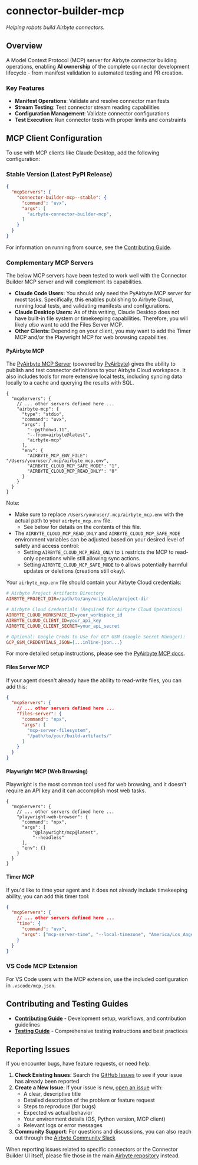# connector-builder-mcp

*Helping robots build Airbyte connectors.*

## Overview

A Model Context Protocol (MCP) server for Airbyte connector building operations, enabling **AI ownership** of the complete connector development lifecycle - from manifest validation to automated testing and PR creation.

### Key Features

- **Manifest Operations**: Validate and resolve connector manifests
- **Stream Testing**: Test connector stream reading capabilities  
- **Configuration Management**: Validate connector configurations
- **Test Execution**: Run connector tests with proper limits and constraints

## MCP Client Configuration

To use with MCP clients like Claude Desktop, add the following configuration:

### Stable Version (Latest PyPI Release)

```json
{
  "mcpServers": {
    "connector-builder-mcp--stable": {
      "command": "uvx",
      "args": [
        "airbyte-connector-builder-mcp",
      ]
    }
  }
}
```

For information on running from source, see the [Contributing Guide](./CONTRIBUTING.md).

### Complementary MCP Servers

The below MCP servers have been tested to work well with the Connector Builder MCP server and will complement its capabilities.

- **Claude Code Users:** You should only need the PyAirbyte MCP server for most tasks. Specifically, this enables publishing to Airbyte Cloud, running local tests, and validating manifests and configurations.
- **Claude Desktop Users:** As of this writing, Claude Desktop does not have built-in file system or timekeeping capabilities. Therefore, you will likely _also_ want to add the Files Server MCP.
- **Other Clients:** Depending on your client, you may want to add the Timer MCP and/or the Playwright MCP for web browsing capabilities.

#### PyAirbyte MCP

The [PyAirbyte MCP Server](https://airbytehq.github.io/PyAirbyte/airbyte/mcp.html) (powered by [PyAirbyte](https://github.com/airbytehq/PyAirbyte)) gives the ability to publish and test connector definitions to your Airbyte Cloud workspace. It also includes tools for more extensive local tests, including syncing data locally to a cache and querying the results with SQL.

```jsonc
{
  "mcpServers": {
    // ... other servers defined here ...
    "airbyte-mcp": {
      "type": "stdio",
      "command": "uvx",
      "args": [
        "--python=3.11",
        "--from=airbyte@latest",
        "airbyte-mcp"
      ],
      "env": {
        "AIRBYTE_MCP_ENV_FILE": "/Users/youruser/.mcp/airbyte_mcp.env",
        "AIRBYTE_CLOUD_MCP_SAFE_MODE": "1",
        "AIRBYTE_CLOUD_MCP_READ_ONLY": "0"
      }
    }
  }
}
```

Note:
- Make sure to replace `/Users/youruser/.mcp/airbyte_mcp.env` with the actual path to your `airbyte_mcp.env` file.
  - See below for details on the contents of this file.
- The `AIRBYTE_CLOUD_MCP_READ_ONLY` and `AIRBYTE_CLOUD_MCP_SAFE_MODE` environment variables can be adjusted based on your desired level of safety and access control:
  - Setting `AIRBYTE_CLOUD_MCP_READ_ONLY` to `1` restricts the MCP to read-only operations while still allowing sync actions.
  - Setting `AIRBYTE_CLOUD_MCP_SAFE_MODE` to `0` allows potentially harmful updates or deletions (creations still okay).

Your `airbyte_mcp.env` file should contain your Airbyte Cloud credentials:

```ini
# Airbyte Project Artifacts Directory
AIRBYTE_PROJECT_DIR=/path/to/any/writeable/project-dir

# Airbyte Cloud Credentials (Required for Airbyte Cloud Operations)
AIRBYTE_CLOUD_WORKSPACE_ID=your_workspace_id
AIRBYTE_CLOUD_CLIENT_ID=your_api_key
AIRBYTE_CLOUD_CLIENT_SECRET=your_api_secret

# Optional: Google Creds to Use for GCP GSM (Google Secret Manager):
GCP_GSM_CREDENTIALS_JSON={...inline-json...}
```

For more detailed setup instructions, please see the [PyAirbyte MCP docs](https://airbytehq.github.io/PyAirbyte/airbyte/mcp.html).

#### Files Server MCP

If your agent doesn't already have the ability to read-write files, you can add this:

```json
{
  "mcpServers": {
    // ... other servers defined here ...
    "files-server": {
      "command": "npx",
      "args": [
        "mcp-server-filesystem",
        "/path/to/your/build-artifacts/"
      ]
    }
  }
}
```

#### Playwright MCP (Web Browsing)

Playwright is the most common tool used for web browsing, and it doesn't require an API key and it can accomplish most web tasks.

```jsonc
{
  "mcpServers": {
    // ... other servers defined here ...
    "playwright-web-browser": {
      "command": "npx",
      "args": [
          "@playwright/mcp@latest",
          "--headless"
      ],
      "env": {}
    }
  }
}
```

#### Timer MCP

If you'd like to time your agent and it does not already include timekeeping ability, you can add this timer tool:  

```json
{
  "mcpServers": {
    // ... other servers defined here ...
    "time": {
      "command": "uvx",
      "args": ["mcp-server-time", "--local-timezone", "America/Los_Angeles"]
    }
  }
}
```

### VS Code MCP Extension

For VS Code users with the MCP extension, use the included configuration in `.vscode/mcp.json`.

## Contributing and Testing Guides

- **[Contributing Guide](./CONTRIBUTING.md)** - Development setup, workflows, and contribution guidelines
- **[Testing Guide](./TESTING.md)** - Comprehensive testing instructions and best practices

## Reporting Issues

If you encounter bugs, have feature requests, or need help:

1. **Check Existing Issues**: Search the [GitHub Issues](https://github.com/airbytehq/connector-builder-mcp/issues) to see if your issue has already been reported
2. **Create a New Issue**: If your issue is new, [open an issue](https://github.com/airbytehq/connector-builder-mcp/issues/new) with:
   - A clear, descriptive title
   - Detailed description of the problem or feature request
   - Steps to reproduce (for bugs)
   - Expected vs actual behavior
   - Your environment details (OS, Python version, MCP client)
   - Relevant logs or error messages
3. **Community Support**: For questions and discussions, you can also reach out through the [Airbyte Community Slack](https://airbyte.com/community)

When reporting issues related to specific connectors or the Connector Builder UI itself, please file those in the main [Airbyte repository](https://github.com/airbytehq/airbyte/issues) instead.
